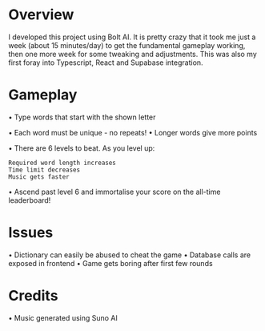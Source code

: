 # Overview

I developed this project using Bolt AI. It is pretty crazy that it took me just a week (about 15 minutes/day) to get the fundamental gameplay working, then one more week for some tweaking and adjustments. This was also my first foray into Typescript, React and Supabase integration.

# Gameplay

• Type words that start with the shown letter

• Each word must be unique - no repeats!
• Longer words give more points

• There are 6 levels to beat. As you level up:

    Required word length increases
    Time limit decreases
    Music gets faster
    
• Ascend past level 6 and immortalise your score on the all-time leaderboard!

# Issues
• Dictionary can easily be abused to cheat the game
• Database calls are exposed in frontend
• Game gets boring after first few rounds

# Credits
• Music generated using Suno AI
